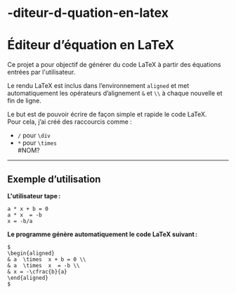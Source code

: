 # -diteur-d-quation-en-latex
# Éditeur d’équation en LaTeX												
												
Ce projet a pour objectif de générer du code LaTeX à partir des équations entrées par l'utilisateur.												
												
Le rendu LaTeX est inclus dans l’environnement `aligned` et met automatiquement les opérateurs d’alignement `&` et `\\` à chaque nouvelle et fin de ligne.												
												
Le but est de pouvoir écrire de façon simple et rapide le code LaTeX.  												
Pour cela, j’ai créé des raccourcis comme :												
- `/` pour `\div`												
- `*` pour `\times`												
#NOM?												
												
---												
												
## Exemple d’utilisation												
												
**L'utilisateur tape :**												
```												
a * x + b = 0												
a * x  = -b												
x = -b/a 												
```												
												
**Le programme génère automatiquement le code LaTeX suivant :**												
```												
$												
\begin{aligned}												
& a  \times  x + b = 0 \\												
& a  \times  x  = -b \\												
& x = -\cfrac{b}{a} 												
\end{aligned}												
$												

